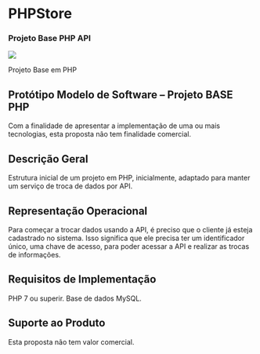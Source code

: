 # PHPStore
### Projeto Base PHP API

<img src="https://img.shields.io/badge/version-1.0.0-blue"><img/>

Projeto Base em PHP 

## Protótipo Modelo de Software – Projeto BASE PHP
Com a finalidade de apresentar a implementação de uma ou mais tecnologias, esta proposta não tem finalidade comercial.

## Descrição Geral
Estrutura inicial de um projeto em PHP, inicialmente, adaptado para manter um serviço de troca de dados por API.

## Representação Operacional
Para começar a trocar dados usando a API, é preciso que o cliente já esteja cadastrado no sistema. Isso significa que ele precisa ter um identificador único, uma chave de acesso, para poder acessar a API e realizar as trocas de informações.

## Requisitos de Implementação
PHP 7 ou superir. Base de dados MySQL.

## Suporte ao Produto
Esta proposta não tem valor comercial.
